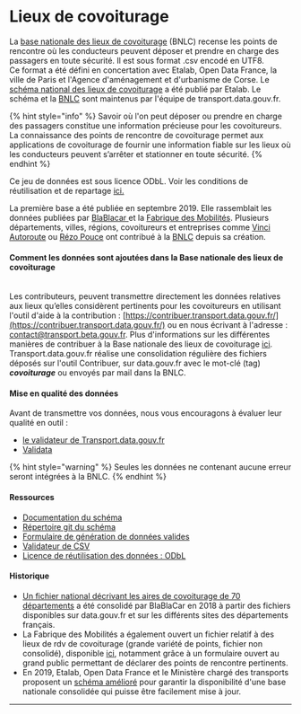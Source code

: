 # Lieux de covoiturage

La [base nationale des lieux de covoiturage](https://transport.data.gouv.fr/datasets/base-nationale-des-lieux-de-covoiturage/) (BNLC) recense les points de rencontre où les conducteurs peuvent déposer et prendre en charge des passagers en toute sécurité. Il est sous format .csv encodé en UTF8.\
Ce format a été défini en concertation avec Etalab, Open Data France, la ville de Paris et l'Agence d'aménagement et d'urbanisme de Corse. Le [schéma national des lieux de covoiturage](https://schema.data.gouv.fr/etalab/schema-lieux-covoiturage/) a été publié par Etalab. Le schéma et la [BNLC](https://transport.data.gouv.fr/datasets/base-nationale-des-lieux-de-covoiturage/) sont maintenus par l'équipe de transport.data.gouv.fr.&#x20;

{% hint style="info" %}
Savoir où l'on peut déposer ou prendre en charge des passagers constitue une information précieuse pour les covoitureurs. La connaissance des points de rencontre de covoiturage permet aux applications de covoiturage de fournir une information fiable sur les lieux où les conducteurs peuvent s’arrêter et stationner en toute sécurité.
{% endhint %}

Ce jeu de données est sous licence ODbL. Voir les conditions de réutilisation et de repartage [ici.](https://doc.transport.data.gouv.fr/presentation-et-mode-demploi-du-pan/conditions-dutilisation-des-donnees/licence-odbl)&#x20;

La première base a été publiée en septembre 2019. Elle rassemblait les données publiées par [BlaBlacar ](https://transport.data.gouv.fr/datasets/aires-de-covoiturage-en-france/)et la [Fabrique des Mobilités](https://transport.data.gouv.fr/datasets/aires-de-covoiturage-base-de-donnees-commune-des-lieux-et/). Plusieurs départements, villes, régions, covoitureurs et entreprises comme [Vinci Autoroute](https://doc.transport.data.gouv.fr/notre-ecosysteme/les-facilitateurs) ou [Rézo Pouce](https://doc.transport.data.gouv.fr/notre-ecosysteme/les-facilitateurs) ont contribué à la [BNLC](https://transport.data.gouv.fr/datasets/base-nationale-des-lieux-de-covoiturage/) depuis sa création.&#x20;

#### Comment les données sont ajoutées dans la Base nationale des lieux de covoiturage

\
Les contributeurs, peuvent transmettre directement les données relatives aux lieux qu’elles considèrent pertinents pour les covoitureurs en utilisant l'outil d'aide à la contribution : [https://contribuer.transport.data.gouv.fr/](https://contribuer.transport.data.gouv.fr/) ou en nous écrivant à l'adresse : [contact@transport.beta.gouv.fr](mailto:contact@transport.beta.gouv.fr). Plus d'informations sur les différentes manières de contribuer à la Base nationale des lieux de covoiturage [ici](https://doc.transport.data.gouv.fr/producteurs/lieux-de-covoiturage/contribuer-a-la-base-nationale-des-lieux-de-covoiturage#utiliser-loutil-daide-a-la-contribution-contribuer).\
Transport.data.gouv.fr réalise une consolidation régulière des fichiers déposés sur l'outil Contribuer, sur data.gouv.fr avec le mot-clé (tag) _**covoiturage**_ ou envoyés par mail dans la BNLC.&#x20;

#### Mise en qualité des données&#x20;

Avant de transmettre vos données, nous vous encouragons à évaluer leur qualité en outil : &#x20;

* [le validateur de Transport.data.gouv.fr](https://transport.data.gouv.fr/validation?type=etalab%2Fschema-lieux-covoiturage)
* [Validata](https://validata.fr/table-schema?schema\_name=schema-transport.etalab%2Fschema-lieux-covoiturage)

{% hint style="warning" %}
Seules les données ne contenant aucune erreur seront intégrées à la BNLC.&#x20;
{% endhint %}

#### Ressources

* [Documentation du schéma](https://schema.data.gouv.fr/etalab/schema-lieux-covoiturage/latest/documentation.html)
* [Répertoire git du schéma](https://github.com/etalab/schema-lieux-covoiturage)&#x20;
* [Formulaire de génération de données valides](https://forms.validata.etalab.studio/?schema=etalab%2Fschema-lieux-covoiturage)
* [Validateur de CSV](https://validata.etalab.studio/table-schema?schema\_name=schema-datagouv-fr.etalab%2Fschema-lieux-covoiturage\&schema\_ref=)
* [Licence de réutilisation des données : ODbL](https://doc.transport.data.gouv.fr/presentation-et-mode-demploi-du-pan/conditions-dutilisation-des-donnees/licence-odbl)

#### Historique

* [Un fichier national décrivant les aires de covoiturage de 70 départements](https://www.data.gouv.fr/fr/datasets/aires-de-covoiturage-en-france) a été consolidé par BlaBlaCar en 2018 à partir des fichiers disponibles sur data.gouv.fr et sur les différents sites des départements français.
* La Fabrique des Mobilités a également ouvert un fichier relatif à des lieux de rdv de covoiturage (grande variété de points, fichier non consolidé), disponible [ici](https://www.data.gouv.fr/fr/datasets/base-de-donnees-commune-des-lieux-et-aires-de-covoiturage/), notamment grâce à un formulaire ouvert au grand public permettant de déclarer des points de rencontre pertinents.
* En 2019, Etalab, Open Data France et le Ministère chargé des transports proposent un [schéma amélioré](https://schema.data.gouv.fr/etalab/schema-lieux-covoiturage/0.2.4/documentation.html) pour garantir la disponibilité d'une base nationale consolidée qui puisse être facilement mise à jour.

****
